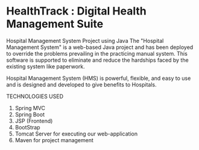 # HealthTrack : Digital Health Management Suite
Hospital Management System Project using Java 
The "Hospital Management System" is a web-based Java project and has been deployed to override the problems prevailing in the practicing manual system. This software is supported to eliminate and reduce the hardships faced by the existing system like paperwork.

Hospital Management System (HMS) is powerful, flexible, and easy to use and is designed and developed to give benefits to Hospitals.

TECHNOLOGIES USED
1. Spring MVC
2. Spring Boot
3. JSP (Frontend)
4. BootStrap
6. Tomcat Server for executing our web-application
7. Maven for project management
